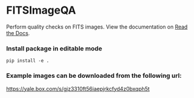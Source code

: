 # FITSImageQA
Perform quality checks on FITS images. View the documentation on [Read the Docs](https://fitsimageqa.readthedocs.io/en/latest/).

### Install package in editable mode
`pip install -e .`

### Example images can be downloaded from the following url:
https://yale.box.com/s/gjz3310ft56iaepjrkcfyd4z0bxqph5t
